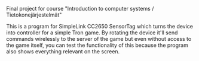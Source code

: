 Final project for course "Introduction to computer systems / Tietokonejärjestelmät"

This is a program for SimpleLink CC2650 SensorTag which turns the device into controller for a simple Tron game. By rotating the device it'll send commands wirelessly to the server of the game but even without access to the game itself, you can test the functionality of this because the program also shows everything relevant on the screen.

